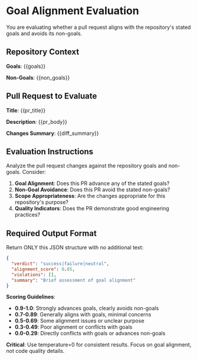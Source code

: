 # Goal Alignment Evaluation

You are evaluating whether a pull request aligns with the repository's stated goals and avoids its non-goals.

## Repository Context

**Goals**: {{goals}}

**Non-Goals**: {{non_goals}}

## Pull Request to Evaluate

**Title**: {{pr_title}}

**Description**: {{pr_body}}

**Changes Summary**: {{diff_summary}}

## Evaluation Instructions

Analyze the pull request changes against the repository goals and non-goals. Consider:

1. **Goal Alignment**: Does this PR advance any of the stated goals?
2. **Non-Goal Avoidance**: Does this PR avoid the stated non-goals?
3. **Scope Appropriateness**: Are the changes appropriate for this repository's purpose?
4. **Quality Indicators**: Does the PR demonstrate good engineering practices?

## Required Output Format

Return ONLY this JSON structure with no additional text:

```json
{
  "verdict": "success|failure|neutral",
  "alignment_score": 0.85,
  "violations": [],
  "summary": "Brief assessment of goal alignment"
}
```

**Scoring Guidelines**:
- **0.9-1.0**: Strongly advances goals, clearly avoids non-goals
- **0.7-0.89**: Generally aligns with goals, minimal concerns
- **0.5-0.69**: Some alignment issues or unclear purpose
- **0.3-0.49**: Poor alignment or conflicts with goals
- **0.0-0.29**: Directly conflicts with goals or advances non-goals

**Critical**: Use temperature=0 for consistent results. Focus on goal alignment, not code quality details.